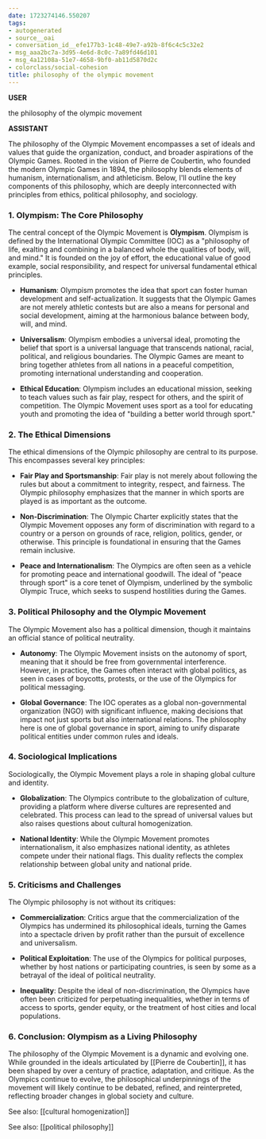 ```yaml
---
date: 1723274146.550207
tags:
- autogenerated
- source__oai
- conversation_id__efe177b3-1c48-49e7-a92b-8f6c4c5c32e2
- msg_aaa2bc7a-3d95-4e6d-8c0c-7a89fd46d101
- msg_4a12108a-51e7-4658-9bf0-ab11d5870d2c
- colorclass/social-cohesion
title: philosophy of the olympic movement
---
```


**USER**

the philosophy of the olympic movement


**ASSISTANT**

The philosophy of the Olympic Movement encompasses a set of ideals and values that guide the organization, conduct, and broader aspirations of the Olympic Games. Rooted in the vision of Pierre de Coubertin, who founded the modern Olympic Games in 1894, the philosophy blends elements of humanism, internationalism, and athleticism. Below, I'll outline the key components of this philosophy, which are deeply interconnected with principles from ethics, political philosophy, and sociology.

### 1. **Olympism: The Core Philosophy**
   The central concept of the Olympic Movement is **Olympism**. Olympism is defined by the International Olympic Committee (IOC) as a "philosophy of life, exalting and combining in a balanced whole the qualities of body, will, and mind." It is founded on the joy of effort, the educational value of good example, social responsibility, and respect for universal fundamental ethical principles.

   - **Humanism**: Olympism promotes the idea that sport can foster human development and self-actualization. It suggests that the Olympic Games are not merely athletic contests but are also a means for personal and social development, aiming at the harmonious balance between body, will, and mind.
   
   - **Universalism**: Olympism embodies a universal ideal, promoting the belief that sport is a universal language that transcends national, racial, political, and religious boundaries. The Olympic Games are meant to bring together athletes from all nations in a peaceful competition, promoting international understanding and cooperation.

   - **Ethical Education**: Olympism includes an educational mission, seeking to teach values such as fair play, respect for others, and the spirit of competition. The Olympic Movement uses sport as a tool for educating youth and promoting the idea of "building a better world through sport."

### 2. **The Ethical Dimensions**
   The ethical dimensions of the Olympic philosophy are central to its purpose. This encompasses several key principles:

   - **Fair Play and Sportsmanship**: Fair play is not merely about following the rules but about a commitment to integrity, respect, and fairness. The Olympic philosophy emphasizes that the manner in which sports are played is as important as the outcome.
   
   - **Non-Discrimination**: The Olympic Charter explicitly states that the Olympic Movement opposes any form of discrimination with regard to a country or a person on grounds of race, religion, politics, gender, or otherwise. This principle is foundational in ensuring that the Games remain inclusive.

   - **Peace and Internationalism**: The Olympics are often seen as a vehicle for promoting peace and international goodwill. The ideal of "peace through sport" is a core tenet of Olympism, underlined by the symbolic Olympic Truce, which seeks to suspend hostilities during the Games.

### 3. **Political Philosophy and the Olympic Movement**
   The Olympic Movement also has a political dimension, though it maintains an official stance of political neutrality.

   - **Autonomy**: The Olympic Movement insists on the autonomy of sport, meaning that it should be free from governmental interference. However, in practice, the Games often interact with global politics, as seen in cases of boycotts, protests, or the use of the Olympics for political messaging.

   - **Global Governance**: The IOC operates as a global non-governmental organization (NGO) with significant influence, making decisions that impact not just sports but also international relations. The philosophy here is one of global governance in sport, aiming to unify disparate political entities under common rules and ideals.

### 4. **Sociological Implications**
   Sociologically, the Olympic Movement plays a role in shaping global culture and identity.

   - **Globalization**: The Olympics contribute to the globalization of culture, providing a platform where diverse cultures are represented and celebrated. This process can lead to the spread of universal values but also raises questions about cultural homogenization.

   - **National Identity**: While the Olympic Movement promotes internationalism, it also emphasizes national identity, as athletes compete under their national flags. This duality reflects the complex relationship between global unity and national pride.

### 5. **Criticisms and Challenges**
   The Olympic philosophy is not without its critiques:

   - **Commercialization**: Critics argue that the commercialization of the Olympics has undermined its philosophical ideals, turning the Games into a spectacle driven by profit rather than the pursuit of excellence and universalism.
   
   - **Political Exploitation**: The use of the Olympics for political purposes, whether by host nations or participating countries, is seen by some as a betrayal of the ideal of political neutrality.

   - **Inequality**: Despite the ideal of non-discrimination, the Olympics have often been criticized for perpetuating inequalities, whether in terms of access to sports, gender equity, or the treatment of host cities and local populations.

### 6. **Conclusion: Olympism as a Living Philosophy**
   The philosophy of the Olympic Movement is a dynamic and evolving one. While grounded in the ideals articulated by [[Pierre de Coubertin]], it has been shaped by over a century of practice, adaptation, and critique. As the Olympics continue to evolve, the philosophical underpinnings of the movement will likely continue to be debated, refined, and reinterpreted, reflecting broader changes in global society and culture.

See also: [[cultural homogenization]]


See also: [[political philosophy]]